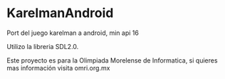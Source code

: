 # KarelmanAndroid
Port del juego karelman a android, min api 16

Utilizo la libreria SDL2.0.

Este proyecto es para la Olimpiada Morelense de Informatica, si quieres mas información visita omri.org.mx
